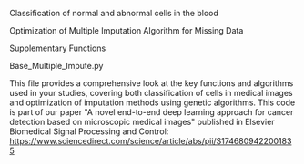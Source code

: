 Classification of normal and abnormal cells in the blood

Optimization of Multiple Imputation Algorithm for Missing Data

Supplementary Functions

Base_Multiple_Impute.py

This file provides a comprehensive look at the key functions and algorithms used in your studies, covering both classification of cells in medical images and optimization of imputation methods using genetic algorithms.
This code is part of our paper "A novel end-to-end deep learning approach for cancer detection based on microscopic medical images" published in Elsevier Biomedical Signal Processing and Control: https://www.sciencedirect.com/science/article/abs/pii/S1746809422001835
